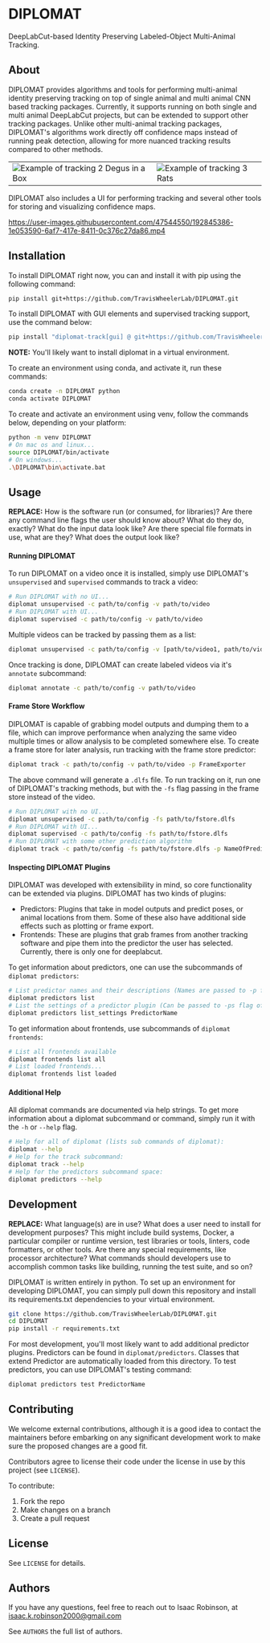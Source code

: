 # DIPLOMAT

DeepLabCut-based Identity Preserving Labeled-Object Multi-Animal Tracking.

## About

DIPLOMAT provides algorithms and tools for performing multi-animal identity preserving tracking on top of single animal and multi animal CNN based tracking packages. Currently, it supports running on both single and multi animal DeepLabCut projects, but can be extended to support other tracking
packages. Unlike other multi-animal tracking packages, DIPLOMAT's algorithms work directly off confidence maps instead of running peak detection, allowing for more nuanced tracking results compared to other methods. 

|     |     |
|-----|-----|
| ![Example of tracking 2 Degus in a Box](imgs/example1.gif) | ![Example of tracking 3 Rats](imgs/example2.gif) |

DIPLOMAT also includes a UI for performing tracking and several other tools for storing and visualizing confidence maps. 

https://user-images.githubusercontent.com/47544550/192845386-1e053590-6af7-417e-8411-0c376c27da86.mp4

## Installation

To install DIPLOMAT right now, you can and install it with pip using the following command:
```bash
pip install git+https://github.com/TravisWheelerLab/DIPLOMAT.git
```
To install DIPLOMAT with GUI elements and supervised tracking support, use the command below:
```bash
pip install "diplomat-track[gui] @ git+https://github.com/TravisWheelerLab/DIPLOMAT.git"
```

**NOTE:** You'll likely want to install diplomat in a virtual environment.

To create an environment using conda, and activate it, run these commands:
```bash
conda create -n DIPLOMAT python
conda activate DIPLOMAT
```

To create and activate an environment using venv, follow the commands below, depending on your platform:
```bash
python -m venv DIPLOMAT
# On mac os and linux...
source DIPLOMAT/bin/activate
# On windows...
.\DIPLOMAT\bin\activate.bat
```

## Usage

**REPLACE:** How is the software run (or consumed, for libraries)? Are there any command line
flags the user should know about? What do they do, exactly? What do the input
data look like? Are there special file formats in use, what are they? What does
the output look like?

#### Running DIPLOMAT

To run DIPLOMAT on a video once it is installed, simply use DIPLOMAT's `unsupervised` and `supervised` commands to track a video:
```bash
# Run DIPLOMAT with no UI...
diplomat unsupervised -c path/to/config -v path/to/video
# Run DIPLOMAT with UI...
diplomat supervised -c path/to/config -v path/to/video
```

Multiple videos can be tracked by passing them as a list:
```bash
diplomat unsupervised -c path/to/config -v [path/to/video1, path/to/video2, "path/to/video3"]
```

Once tracking is done, DIPLOMAT can create labeled videos via it's `annotate` subcommand:
```bash
diplomat annotate -c path/to/config -v path/to/video
```

#### Frame Store Workflow

DIPLOMAT is capable of grabbing model outputs and dumping them to a file, which can improve performance
when analyzing the same video multiple times or allow analysis to be completed somewhere else. To create
a frame store for later analysis, run tracking with the frame store predictor:

```bash
diplomat track -c path/to/config -v path/to/video -p FrameExporter
```

The above command will generate a `.dlfs` file. To run tracking on it, run one of DIPLOMAT's tracking methods, but with the `-fs` flag passing in
the frame store instead of the video.
```bash
# Run DIPLOMAT with no UI...
diplomat unsupervised -c path/to/config -fs path/to/fstore.dlfs
# Run DIPLOMAT with UI...
diplomat supervised -c path/to/config -fs path/to/fstore.dlfs
# Run DIPLOMAT with some other prediction algorithm
diplomat track -c path/to/config -fs path/to/fstore.dlfs -p NameOfPredictorPlugin
```

#### Inspecting DIPLOMAT Plugins

DIPLOMAT was developed with extensibility in mind, so core functionality can be extended via plugins. DIPLOMAT has two kinds of plugins:
 - Predictors: Plugins that take in model outputs and predict poses, or animal locations from them. Some of these also have additional side effects such as plotting or frame export.
 - Frontends: These are plugins that grab frames from another tracking software and pipe them into the predictor the user has selected. Currently, there is only one for deeplabcut.

To get information about predictors, one can use the subcommands of `diplomat predictors`:
```bash
# List predictor names and their descriptions (Names are passed to -p flag of track).
diplomat predictors list
# List the settings of a predictor plugin (Can be passed to -ps flag of track to configure them).
diplomat predictors list_settings PredictorName
```

To get information about frontends, use subcommands of `diplomat frontends`:
```bash
# List all frontends available
diplomat frontends list all
# List loaded frontends...
diplomat frontends list loaded
```

#### Additional Help

All diplomat commands are documented via help strings. To get more information about a diplomat subcommand or command, simply run it with the `-h` or `--help` flag.

```bash
# Help for all of diplomat (lists sub commands of diplomat):
diplomat --help 
# Help for the track subcommand:
diplomat track --help
# Help for the predictors subcommand space:
diplomat predictors --help
```

## Development

**REPLACE:** What language(s) are in use? What does a user need to install for development
purposes? This might include build systems, Docker, a particular compiler or
runtime version, test libraries or tools, linters, code formatters, or other
tools. Are there any special requirements, like processor architecture? What
commands should developers use to accomplish common tasks like building, running
the test suite, and so on?

DIPLOMAT is written entirely in python. To set up an environment for developing DIPLOMAT, you can simply pull down this repository and install its
requirements.txt dependencies to your virtual environment.

```bash
git clone https://github.com/TravisWheelerLab/DIPLOMAT.git
cd DIPLOMAT
pip install -r requirements.txt
```

For most development, you'll most likely want to add additional predictor plugins. Predictors can be found in `diplomat/predictors`. Classes that
extend Predictor are automatically loaded from this directory. To test predictors, you can use DIPLOMAT's testing command:
```bash
diplomat predictors test PredictorName
```

## Contributing

We welcome external contributions, although it is a good idea to contact the
maintainers before embarking on any significant development work to make sure
the proposed changes are a good fit.

Contributors agree to license their code under the license in use by this
project (see `LICENSE`).

To contribute:

  1. Fork the repo
  2. Make changes on a branch
  3. Create a pull request

## License

See `LICENSE` for details.

## Authors

If you have any questions, feel free to reach out to Isaac Robinson, at [isaac.k.robinson2000@gmail.com](mailto:isaac.k.robinson2000@gmail.com)

See `AUTHORS` the full list of authors.

